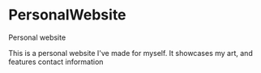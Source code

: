# PersonalWebsite
Personal website

This is a personal website I've made for myself. 
It showcases my art, and features contact information 

